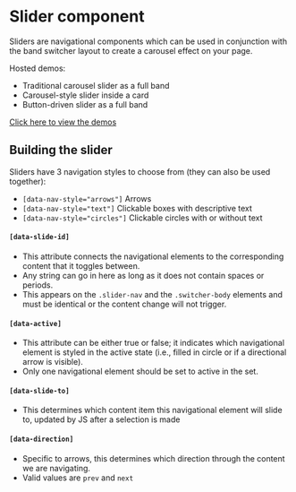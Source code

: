 # Slider component

Sliders are navigational components which can be used in conjunction with the band switcher layout to create a carousel effect on your page.

Hosted demos:
- Traditional carousel slider as a full band
- Carousel-style slider inside a card
- Button-driven slider as a full band

[Click here to view the demos](http://casoncode.com/examples/slider.html)

## Building the slider

Sliders have 3 navigation styles to choose from (they can also be used together):

- `[data-nav-style="arrows"]`  Arrows
- `[data-nav-style="text"]`  Clickable boxes with descriptive text
- `[data-nav-style="circles"]`  Clickable circles with or without text

#### `[data-slide-id]`
- This attribute connects the navigational elements to the corresponding content that it toggles between.
- Any string can go in here as long as it does not contain spaces or periods.
- This appears on the `.slider-nav` and the `.switcher-body` elements and must be identical or the content change will not trigger.

#### `[data-active]`
- This attribute can be either true or false; it indicates which navigational element is styled in the active state (i.e., filled in circle or if a directional arrow is visible).
- Only one navigational element should be set to active in the set.

#### `[data-slide-to]`
- This determines which content item this navigational element will slide to, updated by JS after a selection is made

#### `[data-direction]`
- Specific to arrows, this determines which direction through the content we are navigating.
- Valid values are `prev` and `next`
